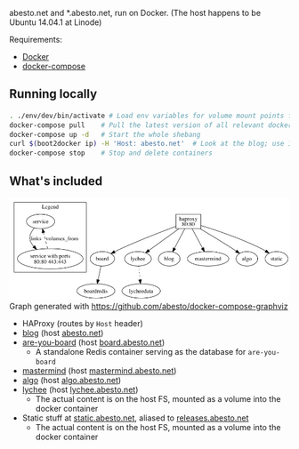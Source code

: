 abesto.net and *.abesto.net, run on Docker. (The host happens to be Ubuntu 14.04.1 at Linode)

Requirements:
 - [Docker](https://www.docker.com/)
 - [docker-compose](http://www.fig.sh/)

## Running locally
```sh
. ./env/dev/bin/activate # Load env variables for volume mount points for running locally (there's also prod, used in production, obviously)
docker-compose pull    # Pull the latest version of all relevant docker repos. Also do this to update versions.
docker-compose up -d   # Start the whole shebang
curl $(boot2docker ip) -H 'Host: abesto.net'  # Look at the blog; use 127.0.0.1 if on Linux and not using boot2docker
docker-compose stop    # Stop and delete containers
```

## What's included

![graph](docker-compose.jpg)
Graph generated with https://github.com/abesto/docker-compose-graphviz

 * HAProxy (routes by `Host` header)
  * [blog](https://github.com/abesto/blog) (host [abesto.net](http://abesto.net))
  * [are-you-board](https://github.com/abesto/are-you-board) (host [board.abesto.net](http://board.abesto.net))
    * A standalone Redis container serving as the database for `are-you-board`
  * [mastermind](https://github.com/abesto/mastermind) (host [mastermind.abesto.net](http://mastermind.abesto.net))
  * [algo](https://github.com/abesto/algo) (host [algo.abesto.net](http://algo.abesto.net))
  * [lychee](https://github.com/electerious/Lychee) (host [lychee.abesto.net](http://lychee.abesto.net))
    * The actual content is on the host FS, mounted as a volume into the docker container
  * Static stuff at [static.abesto.net](http://static.abesto.net), aliased to [releases.abesto.net](http://releases.abesto.net)
    * The actual content is on the host FS, mounted as a volume into the docker container
